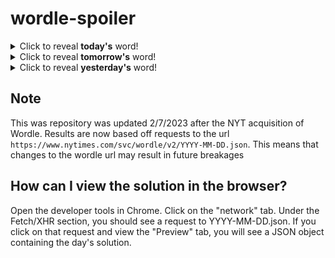 # wordle-spoiler

<details>
  <summary>Click to reveal <b>today's</b> word!</summary>
  <br>
  <b> micro </b>
</details>

<details>
  <summary>Click to reveal <b>tomorrow's</b> word!</summary>
  <br>
  <b> verge </b>
</details>

<details>
  <summary>Click to reveal <b>yesterday's</b> word!</summary>
  <br>
  <b> cleft </b>
</details>

## Note
This was repository was updated 2/7/2023 after the NYT acquisition of Wordle. Results are now based off requests to the url `https://www.nytimes.com/svc/wordle/v2/YYYY-MM-DD.json`. This means that changes to the wordle url may result in future breakages

## How can I view the solution in the browser?
Open the developer tools in Chrome. Click on the "network" tab. Under the Fetch/XHR section, you should see a request to YYYY-MM-DD.json. If you click on that request and view the "Preview" tab, you will see a JSON object containing the day's solution.